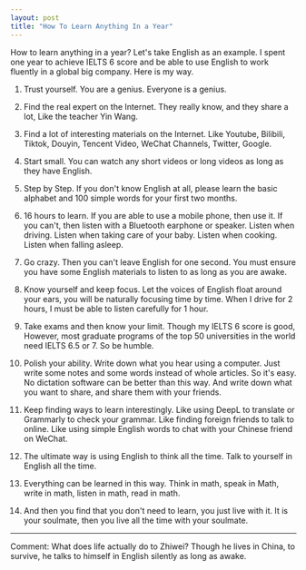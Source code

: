 ```yaml
---
layout: post
title: "How To Learn Anything In a Year"
---
```


How to learn anything in a year? Let's take English as an example. I spent one year to achieve IELTS 6 score and be able to use English to work fluently in a global big company. Here is my way.

1. Trust yourself. You are a genius. Everyone is a genius.

2. Find the real expert on the Internet. They really know, and they share a lot, Like the teacher Yin Wang.

3. Find a lot of interesting materials on the Internet. Like Youtube, Bilibili, Tiktok, Douyin, Tencent Video, WeChat Channels, Twitter, Google. 

4. Start small. You can watch any short videos or long videos as long as they have English.

5. Step by Step. If you don't know English at all, please learn the basic alphabet and 100 simple words for your first two months.

6. 16 hours to learn. If you are able to use a mobile phone, then use it. If you can't, then listen with a Bluetooth earphone or speaker. Listen when driving. Listen when taking care of your baby. Listen when cooking. Listen when falling asleep.

7. Go crazy. Then you can't leave English for one second. You must ensure you have some English materials to listen to as long as you are awake.

8. Know yourself and keep focus. Let the voices of English float around your ears, you will be naturally focusing time by time. When I drive for 2 hours, I must be able to listen carefully for 1 hour.

9. Take exams and then know your limit. Though my IELTS 6 score is good, However, most graduate programs of the top 50 universities in the world need IELTS 6.5 or 7. So be humble.

10. Polish your ability. Write down what you hear using a computer. Just write some notes and some words instead of whole articles. So it's easy. No dictation software can be better than this way. And write down what you want to share, and share them with your friends.

11. Keep finding ways to learn interestingly. Like using DeepL to translate or Grammarly to check your grammar. Like finding foreign friends to talk to online. Like using simple English words to chat with your Chinese friend on WeChat.

12. The ultimate way is using English to think all the time. Talk to yourself in English all the time.  

13. Everything can be learned in this way. Think in math, speak in Math, write in math, listen in math, read in math. 

14. And then you find that you don't need to learn, you just live with it. It is your soulmate, then you live all the time with your soulmate.

--- 

Comment: What does life actually do to Zhiwei? Though he lives in China, to survive, he talks to himself in English silently as long as awake.
